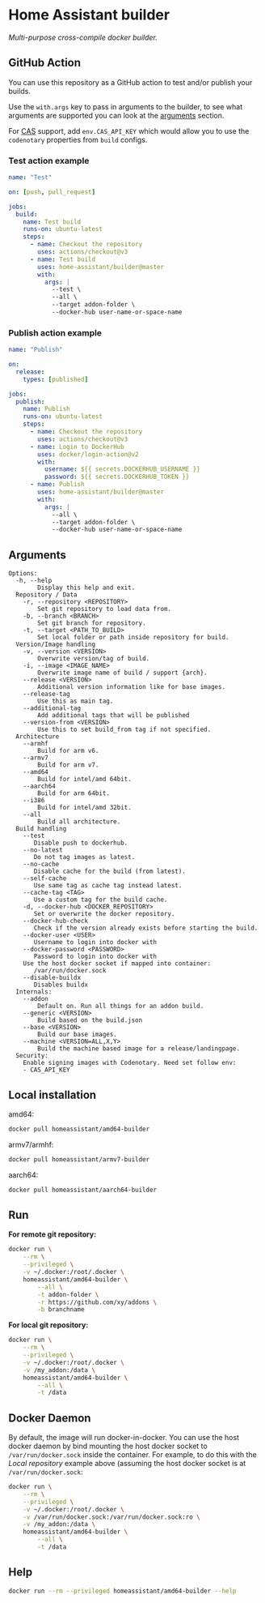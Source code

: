 # Home Assistant builder

_Multi-purpose cross-compile docker builder._

## GitHub Action

You can use this repository as a GitHub action to test and/or publish your builds.

Use the `with.args` key to pass in arguments to the builder, to see what arguments are supported you can look at the [arguments](#Arguments) section.

For [CAS](https://cas.codenotary.com/) support, add `env.CAS_API_KEY` which would allow you to use the `codenotary` properties from `build` configs.

### Test action example

```yaml
name: "Test"

on: [push, pull_request]

jobs:
  build:
    name: Test build
    runs-on: ubuntu-latest
    steps:
      - name: Checkout the repository
        uses: actions/checkout@v3
      - name: Test build
        uses: home-assistant/builder@master
        with:
          args: |
            --test \
            --all \
            --target addon-folder \
            --docker-hub user-name-or-space-name
```

### Publish action example

```yaml
name: "Publish"

on:
  release:
    types: [published]

jobs:
  publish:
    name: Publish
    runs-on: ubuntu-latest
    steps:
      - name: Checkout the repository
        uses: actions/checkout@v3
      - name: Login to DockerHub
        uses: docker/login-action@v2
        with:
          username: ${{ secrets.DOCKERHUB_USERNAME }}
          password: ${{ secrets.DOCKERHUB_TOKEN }}
      - name: Publish
        uses: home-assistant/builder@master
        with:
          args: |
            --all \
            --target addon-folder \
            --docker-hub user-name-or-space-name
```

## Arguments

```
Options:
  -h, --help
        Display this help and exit.
  Repository / Data
    -r, --repository <REPOSITORY>
        Set git repository to load data from.
    -b, --branch <BRANCH>
        Set git branch for repository.
    -t, --target <PATH_TO_BUILD>
        Set local folder or path inside repository for build.
  Version/Image handling
    -v, --version <VERSION>
        Overwrite version/tag of build.
    -i, --image <IMAGE_NAME>
        Overwrite image name of build / support {arch}.
    --release <VERSION>
        Additional version information like for base images.
    --release-tag
        Use this as main tag.
    --additional-tag
        Add additional tags that will be published
    --version-from <VERSION>
        Use this to set build_from tag if not specified.
  Architecture
    --armhf
        Build for arm v6.
    --armv7
        Build for arm v7.
    --amd64
        Build for intel/amd 64bit.
    --aarch64
        Build for arm 64bit.
    --i386
        Build for intel/amd 32bit.
    --all
        Build all architecture.
  Build handling
    --test
       Disable push to dockerhub.
    --no-latest
       Do not tag images as latest.
    --no-cache
       Disable cache for the build (from latest).
    --self-cache
       Use same tag as cache tag instead latest.
    --cache-tag <TAG>
       Use a custom tag for the build cache.
    -d, --docker-hub <DOCKER_REPOSITORY>
       Set or overwrite the docker repository.
    --docker-hub-check
       Check if the version already exists before starting the build.
    --docker-user <USER>
       Username to login into docker with
    --docker-password <PASSWORD>
       Password to login into docker with
    Use the host docker socket if mapped into container:
       /var/run/docker.sock
    --disable-buildx
       Disables buildx
  Internals:
    --addon
        Default on. Run all things for an addon build.
    --generic <VERSION>
        Build based on the build.json
    --base <VERSION>
        Build our base images.
    --machine <VERSION=ALL,X,Y>
        Build the machine based image for a release/landingpage.
  Security:
    Enable signing images with Codenotary. Need set follow env:
    - CAS_API_KEY
```

## Local installation

amd64:

```bash
docker pull homeassistant/amd64-builder
```

armv7/armhf:

```bash
docker pull homeassistant/armv7-builder
```

aarch64:

```bash
docker pull homeassistant/aarch64-builder
```

## Run

**For remote git repository:**

```bash
docker run \
	--rm \
	--privileged \
	-v ~/.docker:/root/.docker \
	homeassistant/amd64-builder \
		--all \
		-t addon-folder \
		-r https://github.com/xy/addons \
		-b branchname
```

**For local git repository:**

```bash
docker run \
	--rm \
	--privileged \
	-v ~/.docker:/root/.docker \
	-v /my_addon:/data \
	homeassistant/amd64-builder \
		--all \
		-t /data
```

## Docker Daemon

By default, the image will run docker-in-docker. You can use the host docker daemon by bind mounting the host docker socket to `/var/run/docker.sock` inside the container. For example, to do this with the _Local repository_ example above (assuming the host docker socket is at `/var/run/docker.sock`:

```bash
docker run \
	--rm \
	--privileged \
	-v ~/.docker:/root/.docker \
	-v /var/run/docker.sock:/var/run/docker.sock:ro \
	-v /my_addon:/data \
	homeassistant/amd64-builder \
		--all \
		-t /data
```

## Help

```bash
docker run --rm --privileged homeassistant/amd64-builder --help
```
